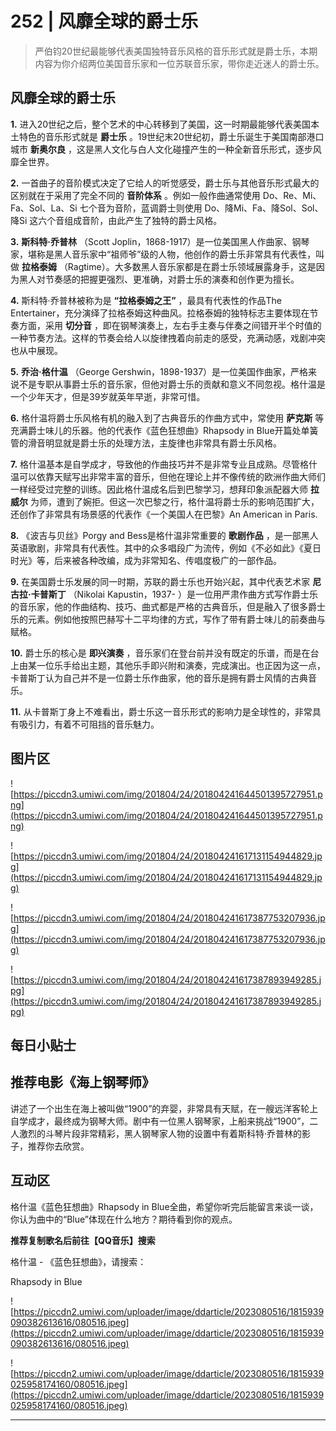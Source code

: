 # 252 | 风靡全球的爵士乐

> 严伯钧20世纪最能够代表美国独特音乐风格的音乐形式就是爵士乐，本期内容为你介绍两位美国音乐家和一位苏联音乐家，带你走近迷人的爵士乐。

## 风靡全球的爵士乐

 **1.** 进入20世纪之后，整个艺术的中心转移到了美国，这一时期最能够代表美国本土特色的音乐形式就是 **爵士乐** 。19世纪末20世纪初，爵士乐诞生于美国南部港口城市 **新奥尔良** ，这是黑人文化与白人文化碰撞产生的一种全新音乐形式，逐步风靡全世界。

 **2.** 一首曲子的音阶模式决定了它给人的听觉感受，爵士乐与其他音乐形式最大的区别就在于采用了完全不同的 **音阶体系** 。例如一般作曲通常使用 Do、Re、Mi、Fa、Sol、La、Si 七个音为音阶，蓝调爵士则使用 Do、降Mi、Fa、降Sol、Sol、降Si 这六个音组成音阶，由此产生了独特的爵士风格。

 **3.**  **斯科特·乔普林** （Scott Joplin，1868-1917）是一位美国黑人作曲家、钢琴家，堪称是黑人音乐家中“祖师爷”级的人物，他创作的爵士乐非常具有代表性，叫做 **拉格泰姆** （Ragtime）。大多数黑人音乐家都是在爵士乐领域展露身手，这是因为黑人对节奏感的把握更强烈、更准确，对爵士乐的演奏和创作更为擅长。

 **4.** 斯科特·乔普林被称为是 **“拉格泰姆之王”** ，最具有代表性的作品The Entertainer，充分演绎了拉格泰姆这种曲风。拉格泰姆的独特标志主要体现在节奏方面，采用 **切分音** ，即在钢琴演奏上，左右手主奏与伴奏之间错开半个时值的一种节奏方法。这样的节奏会给人以旋律拽着向前走的感受，充满动感，戏剧冲突也从中展现。

 **5.**  **乔治·格什温** （George Gershwin，1898-1937）是一位美国作曲家，严格来说不是专职从事爵士乐的音乐家，但他对爵士乐的贡献和意义不同忽视。格什温是一个少年天才，但是39岁就英年早逝，非常可惜。

 **6.** 格什温将爵士乐风格有机的融入到了古典音乐的作曲方式中，常使用 **萨克斯** 等充满爵士味儿的乐器。他的代表作《蓝色狂想曲》Rhapsody in Blue开篇处单簧管的滑音明显就是爵士乐的处理方法，主旋律也非常具有爵士乐风格。

 **7.** 格什温基本是自学成才，导致他的作曲技巧并不是非常专业且成熟。尽管格什温可以依靠天赋写出非常丰富的音乐，但他在理论上并不像传统的欧洲作曲大师们一样经受过完整的训练。因此格什温成名后到巴黎学习，想拜印象派配器大师 **拉威尔** 为师，遭到了婉拒。但这一次巴黎之行，格什温将爵士乐的影响范围扩大，还创作了非常具有场景感的代表作《一个美国人在巴黎》An American in Paris.

 **8.** 《波吉与贝丝》Porgy and Bess是格什温非常重要的 **歌剧作品** ，是一部黑人英语歌剧，非常具有代表性。其中的众多唱段广为流传，例如《不必如此》《夏日时光》等，后来被各种改编，成为非常知名、传唱度极广的一部作品。

 **9.** 在美国爵士乐发展的同一时期，苏联的爵士乐也开始兴起，其中代表艺术家 **尼古拉·卡普斯丁** （Nikolai Kapustin，1937- ）是一位用严肃作曲方式写作爵士乐的音乐家，他的作曲结构、技巧、曲式都是严格的古典音乐，但是融入了很多爵士乐的元素。例如他按照巴赫写十二平均律的方式，写作了带有爵士味儿的前奏曲与赋格。

 **10.** 爵士乐的核心是 **即兴演奏** ，音乐家们在登台前并没有既定的乐谱，而是在台上由某一位乐手给出主题，其他乐手即兴附和演奏，完成演出。也正因为这一点，卡普斯丁认为自己并不是一位爵士乐作曲家，他的音乐是拥有爵士风情的古典音乐。

 **11.** 从卡普斯丁身上不难看出，爵士乐这一音乐形式的影响力是全球性的，非常具有吸引力，有着不可阻挡的音乐魅力。

## 图片区

![https://piccdn3.umiwi.com/img/201804/24/201804241644501395727951.png](https://piccdn3.umiwi.com/img/201804/24/201804241644501395727951.png)

![https://piccdn3.umiwi.com/img/201804/24/201804241617131154944829.jpg](https://piccdn3.umiwi.com/img/201804/24/201804241617131154944829.jpg)

![https://piccdn3.umiwi.com/img/201804/24/201804241617387753207936.jpg](https://piccdn3.umiwi.com/img/201804/24/201804241617387753207936.jpg)

![https://piccdn3.umiwi.com/img/201804/24/201804241617387893949285.jpg](https://piccdn3.umiwi.com/img/201804/24/201804241617387893949285.jpg)

## 每日小贴士

## 推荐电影《海上钢琴师》

讲述了一个出生在海上被叫做“1900”的弃婴，非常具有天赋，在一艘远洋客轮上自学成才，最终成为钢琴大师。剧中有一位黑人钢琴家，上船来挑战“1900”，二人激烈的斗琴片段非常精彩，黑人钢琴家人物的设置中有着斯科特·乔普林的影子，推荐你去欣赏。

## 互动区

格什温《蓝色狂想曲》Rhapsody in Blue全曲，希望你听完后能留言来谈一谈，你认为曲中的“Blue”体现在什么地方？期待看到你的观点。

 **推荐复制歌名后前往【QQ音乐】搜索**

格什温 - 《蓝色狂想曲》，请搜索：

Rhapsody in Blue

![https://piccdn2.umiwi.com/uploader/image/ddarticle/2023080516/1815939090382613616/080516.jpeg](https://piccdn2.umiwi.com/uploader/image/ddarticle/2023080516/1815939090382613616/080516.jpeg)

![https://piccdn2.umiwi.com/uploader/image/ddarticle/2023080516/1815939025958174160/080516.jpeg](https://piccdn2.umiwi.com/uploader/image/ddarticle/2023080516/1815939025958174160/080516.jpeg)

---
